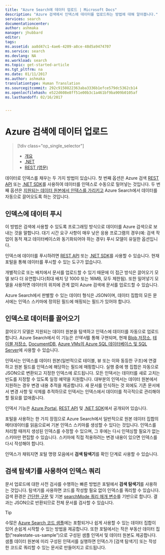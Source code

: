 ```yaml
---
title: "Azure Search에 데이터 업로드 | Microsoft Docs"
description: "Azure 검색에서 인덱스에 데이터를 업로드하는 방법에 대해 알아봅니다."
services: search
documentationcenter: 
author: ashmaka
manager: jhubbard
editor: 
tags: 
ms.assetid: aa8d47c1-4ae6-4209-a8ce-48d5a9474707
ms.service: search
ms.devlang: NA
ms.workload: search
ms.topic: get-started-article
ms.tgt_pltfrm: na
ms.date: 01/11/2017
ms.author: ashmaka
translationtype: Human Translation
ms.sourcegitcommit: 292c9150822363aba3336b1efce579dc5362cb14
ms.openlocfilehash: e522d608e8ff51e00b3c1a461bf9ba909b0105af
ms.lasthandoff: 02/16/2017


---
```

# <a name="upload-data-to-azure-search"></a>Azure 검색에 데이터 업로드
> [!div class="op_single_selector"]
> * [개요](search-what-is-data-import.md)
> * [.NET](search-import-data-dotnet.md)
> * [REST (영문)](search-import-data-rest-api.md)
> 
> 

데이터로 인덱스를 채우는 두 가지 방법이 있습니다. 첫 번째 옵션은 Azure 검색 [REST API](search-import-data-rest-api.md) 또는 [.NET SDK](search-import-data-dotnet.md)를 사용하여 데이터를 인덱스로 수동으로 밀어넣는 것입니다. 두 번째 옵션은 [지원되는 데이터 원본에서 인덱스를 가리키고](search-indexer-overview.md) Azure Search에서 데이터를 자동으로 끌어오도록 하는 것입니다.

## <a name="push-data-to-an-index"></a>인덱스에 데이터 푸시
이 방법은 검색에 사용할 수 있도록 프로그래밍 방식으로 데이터를 Azure 검색으로 보내는 것을 말합니다. 대기 시간 요구 사항이 매우 낮은 응용 프로그램의 경우(예: 검색 작업이 동적 재고 데이터베이스와 동기화되어야 하는 경우) 푸시 모델이 유일한 옵션입니다.

인덱스에 데이터를 푸시하려면 [REST API](https://docs.microsoft.com/rest/api/searchservice/AddUpdate-or-Delete-Documents) 또는 [.NET SDK](search-import-data-dotnet.md)를 사용할 수 있습니다. 현재 포털을 통해 데이터를 푸시할 수 있는 도구가 없습니다.

개별적으로 또는 배치에서 문서를 업로드할 수 있기 때문에 이 접근 방식은 끌어오기 모델 보다 더 유연합니다(최대 배치 당 1000 또는 16MB, 모두 제한됨). 또한 밀어넣기 모델을 사용하면 데이터의 위치에 관계 없이 Azure 검색에 문서를 업로드할 수 있습니다.

Azure Search에서 판별할 수 있는 데이터 형식은 JSON이며, 데이터 집합의 모든 문서에는 인덱스 스키마에 정의된 필드에 매핑되는 필드가 있어야 합니다. 

## <a name="pull-data-into-an-index"></a>인덱스로 데이터를 끌어오기
끌어오기 모델은 지원되는 데이터 원본을 탐색하고 인덱스에 데이터를 자동으로 업로드합니다. Azure Search에서 이 기능은 *인덱서*를 통해 구현되며, 현재 [Blob 저장소](search-howto-indexing-azure-blob-storage.md), [테이블 저장소](search-howto-indexing-azure-tables.md), [DocumentDB](http://aka.ms/documentdb-search-indexer), [Azure VMs의 Azure SQL 데이터베이스 및 SQL Server](search-howto-connecting-azure-sql-database-to-azure-search-using-indexers.md)에 사용할 수 있습니다. 

인덱서는 인덱스를 데이터 원본(일반적으로 테이블, 뷰 또는 이와 동등한 구조)에 연결하고 원본 필드를 인덱스에 해당하는 필드에 매핑합니다. 실행 중에 행 집합은 자동으로 JSON으로 변환되고 지정한 인덱스에 로드됩니다. 모든 인덱서는 데이터를 새로 고치는 빈도를 지정할 수 있도록 일정 예약을 지원합니다. 대부분의 인덱서는 데이터 원본에서 지원하는 경우 변경 내용 추적을 제공합니다. 새 문서를 인식하는 것 외에도 기존 문서에서 변경 사항 및 삭제를 추적하므로 인덱서는 인덱스에서 데이터를 적극적으로 관리해야 할 필요를 없애줍니다. 

인덱서 기능은 [Azure Portal](search-import-data-portal.md), [REST API](https://docs.microsoft.com/rest/api/searchservice/Indexer-operations) 및 [.NET SDK](https://docs.microsoft.com/otnet/api/microsoft.azure.search.iindexersoperations?redirectedfrom=MSDN#microsoft_azure_search_iindexersoperations)에서 공개되어 있습니다. 

포털을 사용하는 한 가지 장점으로 Azure Search에서 일반적으로 원본 데이터 집합의 메타데이터를 읽음으로써 기본 인덱스 스키마를 생성할 수 있다는 것입니다. 인덱스를 처리할 때까지 생성된 인덱스를 수정할 수 있으며, 그 후에는 다시 인덱싱할 필요가 없는 스키마만 편집할 수 있습니다. 스키마에 직접 적용하려는 변경 내용이 있으면 인덱스를 다시 작성해야 합니다. 

인덱스가 채워지면 포털 명령 모음에서 **검색 탐색기**를 확인 단계로 사용할 수 있습니다.

## <a name="query-an-index-using-search-explorer"></a>검색 탐색기를 사용하여 인덱스 쿼리

문서 업로드에 대한 사전 검사를 수행하는 빠른 방법은 포털에서 **검색 탐색기**를 사용하는 것입니다. 탐색기를 사용하면 코드를 작성할 필요 없이 인덱스를 쿼리할 수 있습니다. 검색 환경은 [간단한 구문](https://docs.microsoft.com/rest/api/searchservice/simple-query-syntax-in-azure-search) 및 기본 [searchMode 쿼리 매개 변수](https://docs.microsoft.com/rest/api/searchservice/search-documents)를 기반으로 합니다. 결과는 JSON으로 반환되므로 전체 문서를 검사할 수 있습니다.

> [!TIP]
> 수많은 [Azure Search 코드 샘플](https://github.com/Azure-Samples/?utf8=%E2%9C%93&query=search)에는 포함되거나 쉽게 사용할 수 있는 데이터 집합이 있어 손쉽게 시작할 수 있는 방법을 제공합니다. 또한 포털에서는 작은 부동산 데이터 집합("realestate-us-sample")으로 구성된 샘플 인덱서 및 데이터 원본도 제공합니다. 샘플 데이터 원본에 미리 구성된 인덱서를 실행하면 인덱스가 [검색 탐색기] 또는 작성한 코드로 쿼리할 수 있는 문서로 만들어지고 로드됩니다.
